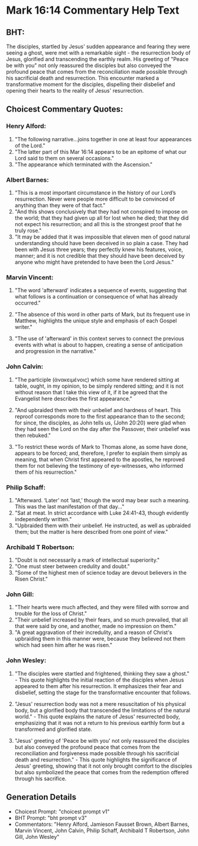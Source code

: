 # Mark 16:14 Commentary Help Text

## BHT:
The disciples, startled by Jesus' sudden appearance and fearing they were seeing a ghost, were met with a remarkable sight - the resurrection body of Jesus, glorified and transcending the earthly realm. His greeting of "Peace be with you" not only reassured the disciples but also conveyed the profound peace that comes from the reconciliation made possible through his sacrificial death and resurrection. This encounter marked a transformative moment for the disciples, dispelling their disbelief and opening their hearts to the reality of Jesus' resurrection.

## Choicest Commentary Quotes:
### Henry Alford:
1. "The following narrative...joins together in one at least four appearances of the Lord."
2. "The latter part of this Mar 16:14 appears to be an epitome of what our Lord said to them on several occasions."
3. "The appearance which terminated with the Ascension."

### Albert Barnes:
1. "This is a most important circumstance in the history of our Lord’s resurrection. Never were people more difficult to be convinced of anything than they were of that fact."
2. "And this shows conclusively that they had not conspired to impose on the world; that they had given up all for lost when he died; that they did not expect his resurrection; and all this is the strongest proof that he truly rose."
3. "It may be added that it was impossible that eleven men of good natural understanding should have been deceived in so plain a case. They had been with Jesus three years; they perfectly knew his features, voice, manner; and it is not credible that they should have been deceived by anyone who might have pretended to have been the Lord Jesus."

### Marvin Vincent:
1. "The word 'afterward' indicates a sequence of events, suggesting that what follows is a continuation or consequence of what has already occurred." 

2. "The absence of this word in other parts of Mark, but its frequent use in Matthew, highlights the unique style and emphasis of each Gospel writer." 

3. "The use of 'afterward' in this context serves to connect the previous events with what is about to happen, creating a sense of anticipation and progression in the narrative."

### John Calvin:
1. "The participle (ἀνακειμένοις) which some have rendered sitting at table, ought, in my opinion, to be simply rendered sitting; and it is not without reason that I take this view of it, if it be agreed that the Evangelist here describes the first appearance." 

2. "And upbraided them with their unbelief and hardness of heart. This reproof corresponds more to the first appearance than to the second; for since, the disciples, as John tells us, (John 20:20) were glad when they had seen the Lord on the day after the Passover, their unbelief was then rebuked."

3. "To restrict these words of Mark to Thomas alone, as some have done, appears to be forced; and, therefore, I prefer to explain them simply as meaning, that when Christ first appeared to the apostles, he reproved them for not believing the testimony of eye-witnesses, who informed them of his resurrection."

### Philip Schaff:
1. "Afterward. ‘Later’ not ‘last,’ though the word may bear such a meaning. This was the last manifestation of that day..."
2. "Sat at meat. In strict accordance with Luke 24:41-43, though evidently independently written."
3. "Upbraided them with their unbelief. He instructed, as well as upbraided them; but the matter is here described from one point of view."

### Archibald T Robertson:
1. "Doubt is not necessarily a mark of intellectual superiority."
2. "One must steer between credulity and doubt."
3. "Some of the highest men of science today are devout believers in the Risen Christ."

### John Gill:
1. "Their hearts were much affected, and they were filled with sorrow and trouble for the loss of Christ."
2. "Their unbelief increased by their fears, and so much prevailed, that all that were said by one, and another, made no impression on them."
3. "A great aggravation of their incredulity, and a reason of Christ's upbraiding them in this manner were, because they believed not them which had seen him after he was risen."

### John Wesley:
1. "The disciples were startled and frightened, thinking they saw a ghost." - This quote highlights the initial reaction of the disciples when Jesus appeared to them after his resurrection. It emphasizes their fear and disbelief, setting the stage for the transformative encounter that follows.

2. "Jesus' resurrection body was not a mere resuscitation of his physical body, but a glorified body that transcended the limitations of the natural world." - This quote explains the nature of Jesus' resurrected body, emphasizing that it was not a return to his previous earthly form but a transformed and glorified state.

3. "Jesus' greeting of 'Peace be with you' not only reassured the disciples but also conveyed the profound peace that comes from the reconciliation and forgiveness made possible through his sacrificial death and resurrection." - This quote highlights the significance of Jesus' greeting, showing that it not only brought comfort to the disciples but also symbolized the peace that comes from the redemption offered through his sacrifice.


## Generation Details
- Choicest Prompt: "choicest prompt v1"
- BHT Prompt: "bht prompt v3"
- Commentators: "Henry Alford, Jamieson Fausset Brown, Albert Barnes, Marvin Vincent, John Calvin, Philip Schaff, Archibald T Robertson, John Gill, John Wesley"
